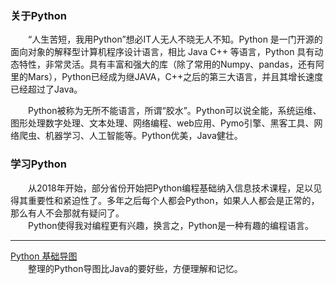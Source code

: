 ### 关于Python
&emsp;&emsp;“人生苦短，我用Python”想必IT人无人不晓无人不知。Python 是一门开源的面向对象的解释型计算机程序设计语言，相比 Java C++ 等语言，Python 具有动态特性，非常灵活。具有丰富和强大的库（除了常用的Numpy、pandas，还有阿里的Mars），Python已经成为继JAVA，C++之后的第三大语言，并且其增长速度已经超过了Java。  

&emsp;&emsp;Python被称为无所不能语言，所谓“胶水”。Python可以说全能，系统运维、图形处理数字处理、文本处理、网络编程、web应用、Pymo引擎、黑客工具、网络爬虫、机器学习、人工智能等。Python优美，Java健壮。  

### 学习Python
&emsp;&emsp;从2018年开始，部分省份开始把Python编程基础纳入信息技术课程，足以见得其重要性和紧迫性了。多年之后每个人都会Python，如果人人都会是正常的，那么有人不会那就有疑问了。  
&emsp;&emsp;Python使得我对编程更有兴趣，换言之，Python是一种有趣的编程语言。

---

[Python 基础导图](zh-cn/python/pythonSystem.md)  
&emsp;&emsp;整理的Python导图比Java的要好些，方便理解和记忆。